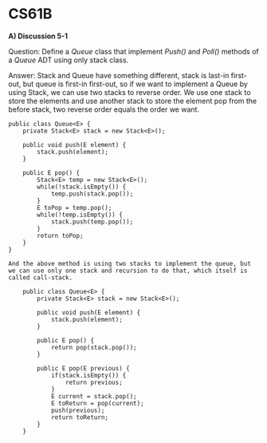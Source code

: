 # CS61B

**A) Discussion 5-1**

Question: Define a *Queue* class that implement *Push()* and *Poll()* methods of a *Queue* ADT using only stack class.

Answer: Stack and Queue have something different, stack is last-in first-out, but queue is first-in first-out, so if we want to implement a Queue by using Stack, we can use two stacks to reverse order. We use one stack to store the elements and use another stack to store the element pop from the before stack, two reverse order equals the order we want.

    public class Queue<E> {
        private Stack<E> stack = new Stack<E>();

        public void push(E element) {
            stack.push(element);
        }

        public E pop() {
            Stack<E> temp = new Stack<E>();
            while(!stack.isEmpty()) {
                temp.push(stack.pop());
            } 
            E toPop = temp.pop();
            while(!temp.isEmpty()) {
                stack.push(temp.pop());
            }
            return toPop;
        }
    }

    And the above method is using two stacks to implement the queue, but we can use only one stack and recursion to do that, which itself is called call-stack.

        public class Queue<E> {
            private Stack<E> stack = new Stack<E>();

            public void push(E element) {
                stack.push(element);
            }

            public E pop() {
                return pop(stack.pop());
            }

            public E pop(E previous) {
                if(stack.isEmpty()) {
                    return previous;
                }
                E current = stack.pop();
                E toReturn = pop(current);
                push(previous);
                return toReturn;
            }
        }